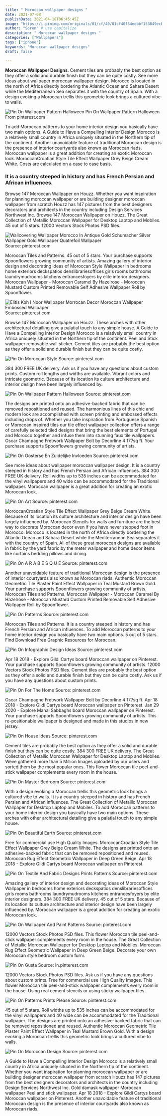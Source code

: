 ```yaml
---
title: " Moroccan wallpaper designs "
date: 2021-07-08
publishDate: 2021-04-18T06:45:45Z
image: "https://i.pinimg.com/originals/01/cf/40/01cf40f54eebbf153849ecb46403bc43.png"
author: "Soren" # use capitalize
description: " Moroccan wallpaper designs "
categories: ["Wallpapers"]
tags: ["iphone"]
keywords: "Moroccan wallpaper designs"
draft: false

---
```



**Moroccan Wallpaper Designs**. Cement tiles are probably the best option as they offer a solid and durable finish but they can be quite costly. See more ideas about wallpaper moroccan wallpaper design. Morocco is located in the north of Africa directly bordering the Atlantic Ocean and Sahara Desert while the Mediterranean Sea separates it with the country of Spain. With a design evoking a Moroccan trellis this geometric look brings a cultured vibe to walls.

![Pin On Wallpaper Pattern Halloween](https://i.pinimg.com/originals/b8/fa/fb/b8fafb0c8806dc1eeb3f185f128d0ed7.jpg "Pin On Wallpaper Pattern Halloween")
Pin On Wallpaper Pattern Halloween From pinterest.com


To add Moroccan patterns to your home interior design you basically have two main options. A Guide to Have a Compelling Interior Design Morocco is a relatively small country in Africa uniquely situated in the Northern tip of the continent. Another unavoidable feature of traditional Moroccan design is the presence of interior courtyards also known as Moroccan riads. Moroccan wallpaper is a great addition for creating an exotic Moroccan look. MoroccanCroatian Style Tile Effect Wallpaper Grey Beige Cream White. Costs are calculated on a case to case basis.

### It is a country steeped in history and has French Persian and African influences.

Browse 147 Moroccan Wallpaper on Houzz. Whether you want inspiration for planning moroccan wallpaper or are building designer moroccan wallpaper from scratch Houzz has 147 pictures from the best designers decorators and architects in the country including Design Services Northwest Inc. Browse 147 Moroccan Wallpaper on Houzz. The Great Collection of Metallic Moroccan Wallpaper for Desktop Laptop and Mobiles. 45 out of 5 stars. 12000 Vectors Stock Photos PSD files.


![Wallcovering Wallpaper Morocco In Antique Gold Schumacher Silver Wallpaper Gold Wallpaper Quatrefoil Wallpaper](https://i.pinimg.com/originals/4a/00/c1/4a00c1fa63ab52494b36fa8ad9c5e409.jpg "Wallcovering Wallpaper Morocco In Antique Gold Schumacher Silver Wallpaper Gold Wallpaper Quatrefoil Wallpaper")
Source: pinterest.com

Moroccan Tiles and Patterns. 45 out of 5 stars. Your purchase supports Spoonflowers growing community of artists. Amazing gallery of interior design and decorating ideas of Moroccan Style Wallpaper in bedrooms home exteriors deckspatios denslibrariesoffices girls rooms bathrooms laundrymudrooms kitchens entrancesfoyers by elite interior designers. Moroccan Wallpaper - Moroccan Caramel By Hazelrose - Moroccan Mustard Custom Printed Removable Self Adhesive Wallpaper Roll by Spoonflower.

![Elitis Koh I Noor Wallpaper Morrocan Decor Moroccan Wallpaper Embossed Wallpaper](https://i.pinimg.com/originals/9c/0e/82/9c0e829d53062ccac9d10c7ed62ddd97.jpg "Elitis Koh I Noor Wallpaper Morrocan Decor Moroccan Wallpaper Embossed Wallpaper")
Source: pinterest.com

Browse 147 Moroccan Wallpaper on Houzz. These arches with other architectural detailing give a palatial touch to any simple house. A Guide to Have a Compelling Interior Design Morocco is a relatively small country in Africa uniquely situated in the Northern tip of the continent. Peel and Stick wallpaper removable wall sticker. Cement tiles are probably the best option as they offer a solid and durable finish but they can be quite costly.

![Pin On Moroccan Style](https://i.pinimg.com/originals/49/14/87/491487fd374344dd5c6bba3f39462a87.jpg "Pin On Moroccan Style")
Source: pinterest.com

384 300 FREE UK delivery. Ask us if you have any questions about custom prints. Custom roll lengths and widths are available. Vibrant colors and intricate geometric. Because of its location its culture architecture and interior design have been largely influenced by.

![Pin On Wallpaper Pattern Halloween](https://i.pinimg.com/originals/b8/fa/fb/b8fafb0c8806dc1eeb3f185f128d0ed7.jpg "Pin On Wallpaper Pattern Halloween")
Source: pinterest.com

The designs are printed onto an adhesive-backed fabric that can be removed repositioned and reused. The harmonious lines of this chic and modern look are accomplished with screen printing and embossed effects including drops of. Whether you take inspiration from Portuguese Spanish or Moroccan inspired tiles our tile effect wallpaper collection offers a range of carefully selected tiled designs that bring the best elements of Portugal and Morocco together and infuse them into stunning faux tile wallpapers. Oscar Champagne Fretwork Wallpaper Bolt by Decorline 4 177sq ft. Your purchase supports Spoonflowers growing community of artists.

![Pin On Oosterse En Zuidelijke Invloeden](https://i.pinimg.com/originals/b1/fb/0d/b1fb0dcbe5aad7939b204941e550c859.png "Pin On Oosterse En Zuidelijke Invloeden")
Source: pinterest.com

See more ideas about wallpaper moroccan wallpaper design. It is a country steeped in history and has French Persian and African influences. 384 300 FREE UK delivery. Roll widths up to 535 inches can be accommodated for the vinyl wallpapers and 40 wide can be accommodated for the Traditional wallpaper. Moroccan wallpaper is a great addition for creating an exotic Moroccan look.

![Pin On Art](https://i.pinimg.com/564x/1b/44/66/1b44660824ee83a2f3a9a13b2024cb20.jpg "Pin On Art")
Source: pinterest.com

MoroccanCroatian Style Tile Effect Wallpaper Grey Beige Cream White. Because of its location its culture architecture and interior design have been largely influenced by. Moroccan Stencils for walls and furniture are the best way to decorate Moroccan decor even if you have never stepped foot in Morocco. Morocco is located in the north of Africa directly bordering the Atlantic Ocean and Sahara Desert while the Mediterranean Sea separates it with the country of Spain. All of these great moroccan designs are available in fabric by the yard fabric by the meter wallpaper and home decor items like curtains bedding pillows and dining.

![Pin On A R A B E S Q U E](https://i.pinimg.com/originals/dc/ad/dc/dcaddc8dc6babfaa3380c2cebf021b2f.jpg "Pin On A R A B E S Q U E")
Source: pinterest.com

Another unavoidable feature of traditional Moroccan design is the presence of interior courtyards also known as Moroccan riads. Authentic Moroccan Geometric Tile Plaster Paint Effect Wallpaper in Teal Mustard Brown Gold. Your purchase supports Spoonflowers growing community of artists. Moroccan Tiles and Patterns. Moroccan Wallpaper - Moroccan Caramel By Hazelrose - Moroccan Mustard Custom Printed Removable Self Adhesive Wallpaper Roll by Spoonflower.

![Pin On Patterns](https://i.pinimg.com/originals/f9/fe/c0/f9fec007ce6039261c5837f5e726bc20.jpg "Pin On Patterns")
Source: pinterest.com

Moroccan Tiles and Patterns. It is a country steeped in history and has French Persian and African influences. To add Moroccan patterns to your home interior design you basically have two main options. 5 out of 5 stars. Find Download Free Graphic Resources for Moroccan.

![Pin On Infographic Design Ideas](https://i.pinimg.com/originals/4b/7b/48/4b7b48941bd0f71154ad577e3da45d8c.jpg "Pin On Infographic Design Ideas")
Source: pinterest.com

Apr 18 2018 - Explore Gildi Cartys board Moroccan wallpaper on Pinterest. Your purchase supports Spoonflowers growing community of artists. 12000 Vectors Stock Photos PSD files. Cement tiles are probably the best option as they offer a solid and durable finish but they can be quite costly. Ask us if you have any questions about custom prints.

![Pin On For The Home](https://i.pinimg.com/originals/6c/a8/8d/6ca88d463b99393195468ecf59bd7bec.jpg "Pin On For The Home")
Source: pinterest.com

Oscar Champagne Fretwork Wallpaper Bolt by Decorline 4 177sq ft. Apr 18 2018 - Explore Gildi Cartys board Moroccan wallpaper on Pinterest. Jan 29 2020 - Explore Manal Sabbaghs board Moroccan wallpaper on Pinterest. Your purchase supports Spoonflowers growing community of artists. This re-positionable wallpaper is designed and made in this studios in new jersey.

![Pin On House Ideas](https://i.pinimg.com/originals/f7/a3/5f/f7a35fa5adfee667f9ade6f879bca94f.jpg "Pin On House Ideas")
Source: pinterest.com

Cement tiles are probably the best option as they offer a solid and durable finish but they can be quite costly. 384 300 FREE UK delivery. The Great Collection of Metallic Moroccan Wallpaper for Desktop Laptop and Mobiles. Weve gathered more than 5 Million Images uploaded by our users and sorted them by the most popular ones. This flower Moroccan tile peel-and-stick wallpaper complements every room in the house.

![Pin On Master Bedroom](https://i.pinimg.com/originals/ba/89/c3/ba89c31858d684b02d5a62660246a248.jpg "Pin On Master Bedroom")
Source: pinterest.com

With a design evoking a Moroccan trellis this geometric look brings a cultured vibe to walls. It is a country steeped in history and has French Persian and African influences. The Great Collection of Metallic Moroccan Wallpaper for Desktop Laptop and Mobiles. To add Moroccan patterns to your home interior design you basically have two main options. These arches with other architectural detailing give a palatial touch to any simple house.

![Pin On Beautiful Earth](https://i.pinimg.com/originals/c5/f3/90/c5f3901a8e074303afb59f334d137315.jpg "Pin On Beautiful Earth")
Source: pinterest.com

Free for commercial use High Quality Images. MoroccanCroatian Style Tile Effect Wallpaper Grey Beige Cream White. The designs are printed onto an adhesive-backed fabric that can be removed repositioned and reused. Moroccan Rug Effect Geometric Wallpaper in Deep Green Beige. Apr 18 2018 - Explore Gildi Cartys board Moroccan wallpaper on Pinterest.

![Pin On Textile And Fabric Designs Prints Patterns](https://i.pinimg.com/originals/fe/3e/91/fe3e91651d84ded85388cee64b2eecb7.jpg "Pin On Textile And Fabric Designs Prints Patterns")
Source: pinterest.com

Amazing gallery of interior design and decorating ideas of Moroccan Style Wallpaper in bedrooms home exteriors deckspatios denslibrariesoffices girls rooms bathrooms laundrymudrooms kitchens entrancesfoyers by elite interior designers. 384 300 FREE UK delivery. 45 out of 5 stars. Because of its location its culture architecture and interior design have been largely influenced by. Moroccan wallpaper is a great addition for creating an exotic Moroccan look.

![Pin On Wallpaper And Paint Patterns](https://i.pinimg.com/originals/73/bf/4c/73bf4c48e04d9e8b9ad866a82a0e81cd.jpg "Pin On Wallpaper And Paint Patterns")
Source: pinterest.com

12000 Vectors Stock Photos PSD files. This flower Moroccan tile peel-and-stick wallpaper complements every room in the house. The Great Collection of Metallic Moroccan Wallpaper for Desktop Laptop and Mobiles. Moroccan Rug Effect Geometric Wallpaper in Deep Green Beige. Decorate your own Moroccan style bedroom custom furni.

![Pin On Gusta](https://i.pinimg.com/originals/b2/53/8a/b2538aee0afbef566d53c048faee68e9.jpg "Pin On Gusta")
Source: in.pinterest.com

12000 Vectors Stock Photos PSD files. Ask us if you have any questions about custom prints. Free for commercial use High Quality Images. This flower Moroccan tile peel-and-stick wallpaper complements every room in the house. Using real cement stencils or using sticky wallpaper tiles.

![Pin On Patterns Prints Please](https://i.pinimg.com/originals/c2/5e/a6/c25ea6a2bf23aa5d5aea154c57a26c78.jpg "Pin On Patterns Prints Please")
Source: pinterest.com

45 out of 5 stars. Roll widths up to 535 inches can be accommodated for the vinyl wallpapers and 40 wide can be accommodated for the Traditional wallpaper. The designs are printed onto an adhesive-backed fabric that can be removed repositioned and reused. Authentic Moroccan Geometric Tile Plaster Paint Effect Wallpaper in Teal Mustard Brown Gold. With a design evoking a Moroccan trellis this geometric look brings a cultured vibe to walls.

![Pin On Moroccan Design](https://i.pinimg.com/originals/01/cf/40/01cf40f54eebbf153849ecb46403bc43.png "Pin On Moroccan Design")
Source: pinterest.com

A Guide to Have a Compelling Interior Design Morocco is a relatively small country in Africa uniquely situated in the Northern tip of the continent. Whether you want inspiration for planning moroccan wallpaper or are building designer moroccan wallpaper from scratch Houzz has 147 pictures from the best designers decorators and architects in the country including Design Services Northwest Inc. Gold damask wallpaper Moroccan wallpaper Peel and stick wallpaper. Apr 18 2018 - Explore Gildi Cartys board Moroccan wallpaper on Pinterest. Another unavoidable feature of traditional Moroccan design is the presence of interior courtyards also known as Moroccan riads.

